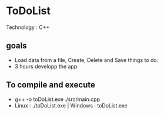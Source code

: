 # ToDoList

Technology : C++

## goals

- Load data from a file, Create, Delete and Save things to do.
- 3 hours developp the app

## To compile and execute
- g++ -o toDoList.exe ./src/main.cpp
- Linux : ./toDoList.exe | Windows : toDoList.exe
